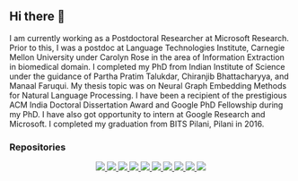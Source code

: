 ## Hi there 👋

I am currently working as a Postdoctoral Researcher at Microsoft Research. Prior to this, I was a postdoc at Language Technologies Institute, Carnegie Mellon University under Carolyn Rose in the area of Information Extraction in biomedical domain. I completed my PhD from Indian Institute of Science under the guidance of Partha Pratim Talukdar, Chiranjib Bhattacharyya, and Manaal Faruqui. My thesis topic was on Neural Graph Embedding Methods for Natural Language Processing. I have been a recipient of the prestigious ACM India Doctoral Dissertation Award and Google PhD Fellowship during my PhD. I have also got opportunity to intern at Google Research and Microsoft. I completed my graduation from BITS Pilani, Pilani in 2016.

### Repositories

<p align="center">
  <a align="center" href="https://github.com/svjan5/GNNs-for-NLP">
     <img src="https://github-readme-stats.vercel.app/api/pin/?username=svjan5&repo=GNNs-for-NLP&show_owner=true"/>
  </a>
  
  <a align="center" href="https://github.com/malllabiisc/CompGCN">
     <img src="https://github-readme-stats.vercel.app/api/pin/?username=malllabiisc&repo=CompGCN&show_owner=true"/>
</a>

<a align="center" href="https://github.com/malllabiisc/RESIDE">
     <img src="https://github-readme-stats.vercel.app/api/pin/?username=malllabiisc&repo=RESIDE&show_owner=true"/>
</a>

<a align="center" href="https://github.com/malllabiisc/WordGCN">
     <img src="https://github-readme-stats.vercel.app/api/pin/?username=malllabiisc&repo=WordGCN&show_owner=true"/>
</a>

<a align="center" href="https://github.com/malllabiisc/InteractE">
     <img src="https://github-readme-stats.vercel.app/api/pin/?username=malllabiisc&repo=InteractE&show_owner=true"/>
</a>

<a align="center" href="https://github.com/svjan5/kg-reeval">
     <img src="https://github-readme-stats.vercel.app/api/pin/?username=svjan5&repo=kg-reeval&show_owner=true"/>
</a>

<a align="center" href="https://github.com/svjan5/medtype">
     <img src="https://github-readme-stats.vercel.app/api/pin/?username=svjan5&repo=medtype&show_owner=true"/>
</a>


<a align="center" href="https://github.com/malllabiisc/cesi">
     <img src="https://github-readme-stats.vercel.app/api/pin/?username=malllabiisc&repo=cesi&show_owner=true"/>
</a>

<a align="center" href="https://github.com/malllabiisc/NeuralDater">
     <img src="https://github-readme-stats.vercel.app/api/pin/?username=malllabiisc&repo=NeuralDater&show_owner=true"/>
</a>

<a align="center" href="https://github.com/malllabiisc/ConfGCN">
     <img src="https://github-readme-stats.vercel.app/api/pin/?username=malllabiisc&repo=ConfGCN&show_owner=true"/>
</a>


</p>

